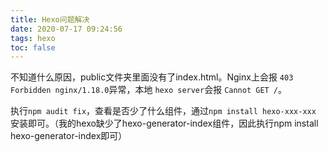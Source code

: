 ```yaml
---
title: Hexo问题解决
date: 2020-07-17 09:24:56
tags: hexo
toc: false
---
```


不知道什么原因，public文件夹里面没有了index.html。Nginx上会报 `403 Forbidden nginx/1.18.0`异常，本地 `hexo server`会报 `Cannot GET /`。

执行`npm audit fix`，查看是否少了什么组件，通过`npm install hexo-xxx-xxx` 安装即可。（我的hexo缺少了hexo-generator-index组件，因此执行npm install hexo-generator-index即可）



